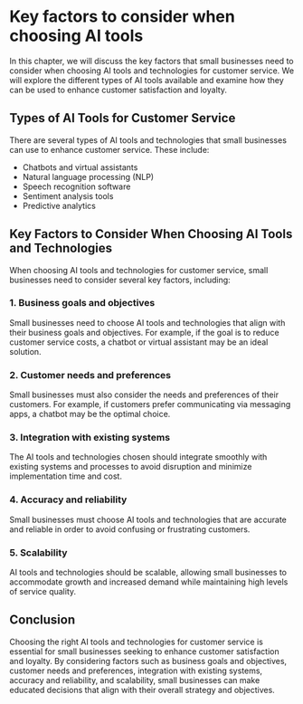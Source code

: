 Key factors to consider when choosing AI tools
============================================================================================================================

In this chapter, we will discuss the key factors that small businesses need to consider when choosing AI tools and technologies for customer service. We will explore the different types of AI tools available and examine how they can be used to enhance customer satisfaction and loyalty.

Types of AI Tools for Customer Service
--------------------------------------

There are several types of AI tools and technologies that small businesses can use to enhance customer service. These include:

* Chatbots and virtual assistants
* Natural language processing (NLP)
* Speech recognition software
* Sentiment analysis tools
* Predictive analytics

Key Factors to Consider When Choosing AI Tools and Technologies
---------------------------------------------------------------

When choosing AI tools and technologies for customer service, small businesses need to consider several key factors, including:

### 1. Business goals and objectives

Small businesses need to choose AI tools and technologies that align with their business goals and objectives. For example, if the goal is to reduce customer service costs, a chatbot or virtual assistant may be an ideal solution.

### 2. Customer needs and preferences

Small businesses must also consider the needs and preferences of their customers. For example, if customers prefer communicating via messaging apps, a chatbot may be the optimal choice.

### 3. Integration with existing systems

The AI tools and technologies chosen should integrate smoothly with existing systems and processes to avoid disruption and minimize implementation time and cost.

### 4. Accuracy and reliability

Small businesses must choose AI tools and technologies that are accurate and reliable in order to avoid confusing or frustrating customers.

### 5. Scalability

AI tools and technologies should be scalable, allowing small businesses to accommodate growth and increased demand while maintaining high levels of service quality.

Conclusion
----------

Choosing the right AI tools and technologies for customer service is essential for small businesses seeking to enhance customer satisfaction and loyalty. By considering factors such as business goals and objectives, customer needs and preferences, integration with existing systems, accuracy and reliability, and scalability, small businesses can make educated decisions that align with their overall strategy and objectives.

